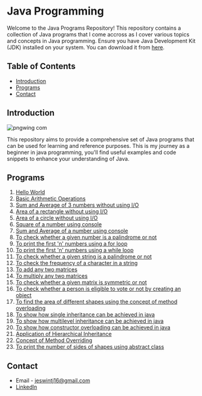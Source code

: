 # Java Programming

Welcome to the Java Programs Repository! This repository contains a collection of Java programs that I come accross as I cover various topics and concepts in Java programming. 
Ensure you have Java Development Kit (JDK) installed on your system. You can download it from [here](https://www.oracle.com/java/technologies/javase-jdk11-downloads.html).

## Table of Contents

- [Introduction](#introduction)
- [Programs](#programs)
- [Contact](#contact)

## Introduction

![pngwing com](https://github.com/user-attachments/assets/1a88833b-1541-4b5e-b47f-4db9c19914c5)

This repository aims to provide a comprehensive set of Java programs that can be used for learning and reference purposes. This is my journey as a beginner in java programming, you'll find useful examples and code snippets to enhance your understanding of Java.

## Programs

1. [Hello World](hello.java)
2. [Basic Arithmetic Operations](BasicArithmetic.java)
3. [Sum and Average of 3 numbers without using I/O](sumAvg.java)
4. [Area of a rectangle without using I/O](areaRectangle.java)
5. [Area of a circle without using I/O](areaCircle.java)
6. [Square of a number using console](Square.java)
7. [Sum and Average of a number using console](SumAvgUsingConsole.java)
8. [To check whether a given number is a palindrome or not](palindrome.java)
9. [To print the first 'n' numbers using a for loop](FirstNdigitsUsingFor.java)
10. [To print the first 'n' numbers using a while loop](FirstNdigitsUsingWhile.java)
11. [To check whether a given string is a palindrome or not](StringPalindrome.java)
12. [To check the frequency of a character in a string](CharFreq.java)
13. [To add any two matrices](MatrixAddition.java)
14. [To multiply any two matrices](MatrixMultiplication.java)
15. [To check whether a given matrix is symmetric or not](MatrixSymmetry.java)
16. [To check whether a person is eligible to vote or not by creating an object](VoteEligibilityObject.java)
17. [To find the area of different shapes using the concept of method overloading](MethodOverloading.java)
18. [To show how single inheritance can be achieved in java](SingleInheritance.java)
19. [To show how multilevel inheritance can be achieved in java](MultiLevelInheritance.java)
20. [To show how constructor overloading can be achieved in java](ConstructorOverloading.java)
21. [Application of Hierarchical Inheritance](HierInheritance.java)
22. [Concept of Method Overriding](MethodOverriding.java)
23. [To print the number of sides of shapes using abstract class](AbstractClass.java)

## Contact

- Email - jeswintj16@gmail.com
- [LinkedIn](https://www.linkedin.com/in/jeswin-thampichan-joseph-4ba542204/)
